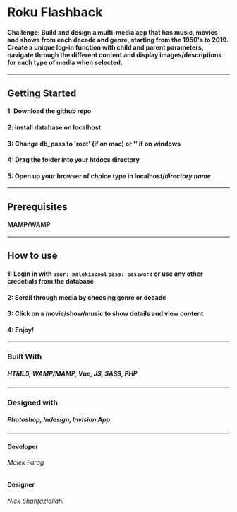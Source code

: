 # Roku Flashback
#### Challenge: Build and design a multi-media app that has music, movies and shows from each decade and genre, starting from the 1950's to 2019. Create a unique log-in function with child and parent parameters, navigate through the different content and display images/descriptions for each type of media when selected. 

____________________________________________________________________

## Getting Started
#### 1: Download the github repo
#### 2: install database on localhost 
#### 3: Change db_pass to 'root' (if on mac) or '' if on windows
#### 4: Drag the folder into your htdocs directory
#### 5: Open up your browser of choice type in localhost/*directory name*

____________________________________________________________________

## Prerequisites
#### MAMP/WAMP

____________________________________________________________________


## How to use
#### 1: Login in with `user: malekiscool` `pass: password` or use any other credetials from the database
#### 2: Scroll through media by choosing genre or decade
#### 3: Click on a movie/show/music to show details and view content
#### 4: Enjoy!

____________________________________________________________________


### Built With
##### HTML5, WAMP/MAMP, Vue, JS, SASS, PHP

____________________________________________________________________


### Designed with 
##### Photoshop, Indesign, Invision App

____________________________________________________________________


#### Developer
###### Malek Farag

#### Designer
###### Nick Shahfazlollahi
